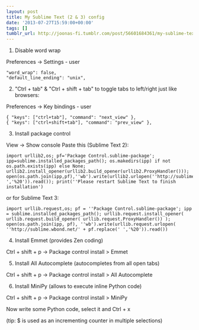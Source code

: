```yaml
---
layout: post
title: My Sublime Text (2 & 3) config
date: '2013-07-27T15:59:00+00:00'
tags: []
tumblr_url: http://joonas-fi.tumblr.com/post/56601684361/my-sublime-text-2-3-config
---
```


1) Disable word wrap

Preferences -> Settings - user

	"word_wrap": false,
	"default_line_ending": "unix",


2) "Ctrl + tab" & "Ctrl + shift + tab" to toggle tabs to left/right just like browsers:

Preferences -> Key bindings - user

	{ "keys": ["ctrl+tab"], "command": "next_view" },
	{ "keys": ["ctrl+shift+tab"], "command": "prev_view" },


3) Install package control

View -> Show console
Paste this (Sublime Text 2):

	import urllib2,os; pf='Package Control.sublime-package'; ipp=sublime.installed_packages_path(); os.makedirs(ipp) if not os.path.exists(ipp) else None; urllib2.install_opener(urllib2.build_opener(urllib2.ProxyHandler())); open(os.path.join(ipp,pf),''wb').write(urllib2.urlopen(''http://sublime.wbond.net/'+pf.replace(' ','%20')).read()); print(''Please restart Sublime Text to finish installation')


or for Sublime Text 3:

	import urllib.request,os; pf = ''Package Control.sublime-package'; ipp = sublime.installed_packages_path(); urllib.request.install_opener( urllib.request.build_opener( urllib.request.ProxyHandler()) ); open(os.path.join(ipp, pf), ''wb').write(urllib.request.urlopen( ''http://sublime.wbond.net/' + pf.replace(' ','%20')).read())

4) Install Emmet (provides Zen coding)

Ctrl + shift + p -> Package control install > Emmet

5) Install All Autocomplete (autocompletes from all open tabs)

Ctrl + shift + p -> Package control install > All Autocomplete

6) Install MiniPy (allows to execute inline Python code)

Ctrl + shift + p -> Package control install > MiniPy

Now write some Python code, select it and Ctrl + x

(tip: $ is used as an incrementing counter in multiple selections)
